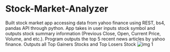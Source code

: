 # Stock-Market-Analyzer
Built stock market app accessing data from yahoo finance using REST, bs4, pandas API through python. App takes in user inputs stock symbol and outputs stock summary information (Previous Close, Open, Current Price, Volume, and etc.). Program outputs the top 5 recent news articles by yahoo finance. Outputs all Top Gainers Stocks and Top Losers Stock
![img 1](https://user-images.githubusercontent.com/110050048/207759382-5f527722-b5a3-4324-a3b8-bc9588f0d8e7.png)
